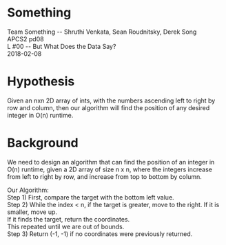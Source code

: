 # Something
Team Something -- Shruthi Venkata, Sean Roudnitsky, Derek Song  
APCS2 pd08  
L #00 -- But What Does the Data Say?  
2018-02-08   

# Hypothesis
Given an nxn 2D array of ints, with the numbers ascending left to right by row and column, then our algorithm will find the position of any desired integer in O(n) runtime.

# Background
We need to design an algorithm that can find the position of an integer in O(n) runtime, given a 2D array of size n x n, where the integers increase from left to right by row, and increase from top to bottom by column.

Our Algorithm:   
Step 1) First, compare the target with the bottom left value.  
Step 2) While the index < n, if the target is greater, move to the right. If it is smaller, move up.   
        If it finds the target, return the coordinates.  
        This repeated until we are out of bounds.  
Step 3) Return (-1, -1) if no coordinates were previously returned.  
